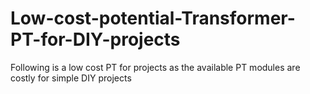 # Low-cost-potential-Transformer-PT-for-DIY-projects
Following is a low cost PT for projects as the available PT modules are costly for simple DIY projects
